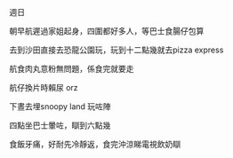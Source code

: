 週日

朝早航遲過家姐起身，四圍都好多人，等巴士食腸仔包算

去到沙田直接去恐龍公園玩，玩到十二點幾就去pizza express

航食肉丸意粉無問題，係食完就要走

航仔換片時賴尿 orz

下晝去埋snoopy land 玩咗陣

四點坐巴士暈咗，瞓到六點幾

食飯牙痛，好耐先冷靜返，食完沖涼睇電視飲奶瞓
